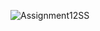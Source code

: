 ![Assignment12SS](https://github.com/jakemoss127/ESEPAssignment12/assets/93219053/67cf3023-1555-4b07-b23f-cc84084c2e79)
